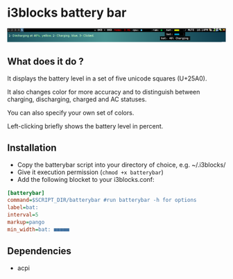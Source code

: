 # i3blocks battery bar

![](screenshot.png)
	
What does it do ?
-----------------

It displays the battery level in a set of five unicode squares (U+25A0).

It also changes color for more accuracy and to distinguish between charging, 
discharging, charged and AC statuses.

You can also specify your own set of colors.
	
Left-clicking briefly shows the battery level in percent.

Installation
------------

* Copy the batterybar script into your directory of choice, e.g. ~/.i3blocks/
* Give it execution permission (`chmod +x batterybar`)
* Add the following blocket to your i3blocks.conf:

```ini
[batterybar]
command=$SCRIPT_DIR/batterybar #run batterybar -h for options
label=bat:
interval=5
markup=pango
min_width=bat: ■■■■■
```
	
Dependencies
------------

* acpi
